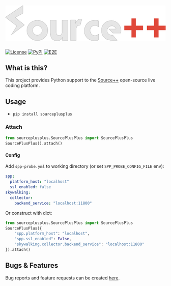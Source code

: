 # ![](https://github.com/sourceplusplus/live-platform/blob/master/.github/media/sourcepp_logo.svg)

[![License](https://img.shields.io/github/license/sourceplusplus/probe-python)](LICENSE)
[![PyPI](https://img.shields.io/pypi/v/sourceplusplus?color=blue)](https://pypi.org/project/sourceplusplus/)
[![E2E](https://github.com/sourceplusplus/probe-python/actions/workflows/e2e.yml/badge.svg)](https://github.com/sourceplusplus/probe-python/actions/workflows/e2e.yml)

## What is this?

This project provides Python support to the [Source++](https://github.com/sourceplusplus/live-platform) open-source live coding platform.

## Usage

- `pip install sourceplusplus`

### Attach

```python
from sourceplusplus.SourcePlusPlus import SourcePlusPlus
SourcePlusPlus().attach()
```

#### Config

Add `spp-probe.yml` to working directory (or set `SPP_PROBE_CONFIG_FILE` env):

```yml
spp:
  platform_host: "localhost"
  ssl_enabled: false
skywalking:
  collector:
    backend_service: "localhost:11800"
```

Or construct with dict:

```python
from sourceplusplus.SourcePlusPlus import SourcePlusPlus
SourcePlusPlus({
    "spp.platform_host": "localhost",
    "spp.ssl_enabled": False,
    "skywalking.collector.backend_service": "localhost:11800"
}).attach()
```

## Bugs & Features

Bug reports and feature requests can be created [here](https://github.com/sourceplusplus/live-platform/issues).
